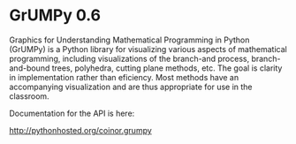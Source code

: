 GrUMPy 0.6
==========

Graphics for Understanding Mathematical Programming in Python (GrUMPy) is a
Python library for visualizing various aspects of mathematical programming,
including visualizations of the branch-and process, branch-and-bound trees,
polyhedra, cutting plane methods, etc. The goal is clarity in implementation
rather than eficiency. Most methods have an accompanying visualization and are
thus appropriate for use in the classroom.

Documentation for the API is here:

http://pythonhosted.org/coinor.grumpy

